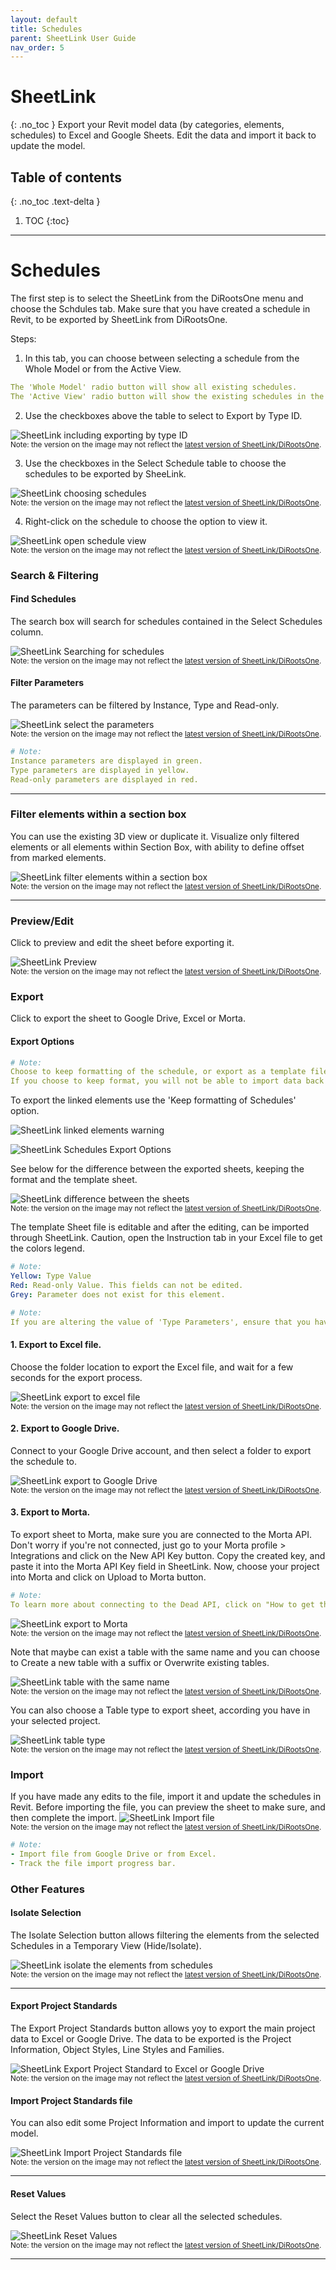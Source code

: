 ```yaml
---
layout: default
title: Schedules
parent: SheetLink User Guide
nav_order: 5
---
```


# SheetLink
{: .no_toc }
Export your Revit model data (by categories, elements, schedules) to Excel and Google Sheets. Edit the data and import it back to update the model.
## Table of contents
{: .no_toc .text-delta }

1. TOC
{:toc}

---

# Schedules

The first step is to select the SheetLink from the DiRootsOne menu and choose the Schdules tab.
Make sure that you have created a schedule in Revit, to be exported by SheetLink from DiRootsOne. 

Steps:

1. In this tab, you can choose between selecting a schedule from the Whole Model or from the Active View.

```yaml
The 'Whole Model' radio button will show all existing schedules.
The 'Active View' radio button will show the existing schedules in the current view.
```

2. Use the checkboxes above the table to select to Export by Type ID.

![SheetLink including exporting by type ID](../../../assets\images\SheetLink\SH-Sc-TypeID.png)  
<sub>Note: the version on the image may not reflect the [latest version of SheetLink/DiRootsOne](https://diroots.com/revit-plugins/dirootsone/).</sub>


3. Use the checkboxes in the Select Schedule table to choose the schedules to be exported by SheeLink.

![SheetLink choosing schedules](../../../assets\images\SheetLink\SH-Sc-SelectSchedule.gif)  
<sub>Note: the version on the image may not reflect the [latest version of SheetLink/DiRootsOne](https://diroots.com/revit-plugins/dirootsone/).</sub>

4. Right-click on the schedule to choose the option to view it.

![SheetLink open schedule view](../../../assets\images\SheetLink\SH-Sc-OpenSchedule.png)  
<sub>Note: the version on the image may not reflect the [latest version of SheetLink/DiRootsOne](https://diroots.com/revit-plugins/dirootsone/).</sub>


### Search & Filtering

#### Find Schedules

The search box will search for schedules contained in the Select Schedules column.

![SheetLink Searching for schedules](../../../assets\images\SheetLink\SH-Sc-SearchSchedule.gif)  
<sub>Note: the version on the image may not reflect the [latest version of SheetLink/DiRootsOne](https://diroots.com/revit-plugins/dirootsone/).</sub>


#### Filter Parameters 

The parameters can be filtered by Instance, Type and Read-only.
  
![SheetLink select the parameters](../../../assets\images\SheetLink\SH-Sc-Instance.gif)  
<sub>Note: the version on the image may not reflect the [latest version of SheetLink/DiRootsOne](https://diroots.com/revit-plugins/dirootsone/).</sub>

```yaml
# Note:  
Instance parameters are displayed in green.
Type parameters are displayed in yellow.
Read-only parameters are displayed in red.
```

---

### Filter elements within a section box

You can use the existing 3D view or duplicate it. Visualize only filtered elements or all elements within Section Box, with ability to define offset from marked elements.

![SheetLink filter elements within a section box](../../../assets\images\SheetLink\SH-Sc-bx.gif)  
<sub>Note: the version on the image may not reflect the [latest version of SheetLink/DiRootsOne](https://diroots.com/revit-plugins/dirootsone/).</sub>

---

### Preview/Edit

Click to preview and edit the sheet before exporting it.

![SheetLink Preview](../../../assets\images\SheetLink\SH-Sc-Preview.gif)  
<sub>Note: the version on the image may not reflect the [latest version of SheetLink/DiRootsOne](https://diroots.com/revit-plugins/dirootsone/).</sub>

### Export

Click to export the sheet to Google Drive, Excel or Morta.

#### Export Options

```yaml
# Note:  
Choose to keep formatting of the schedule, or export as a template file. 
If you choose to keep format, you will not be able to import data back to Revit.
```
To export the linked elements use the 'Keep formatting of Schedules' option.

![SheetLink linked elements warning](../../../assets\images\SheetLink\SL-Sc-Linked-Elements-Warning.png)  

![SheetLink Schedules Export Options](../../../assets\images\SheetLink\SL-Sc-Export-Options.png)  

See below for the difference between the exported sheets, keeping the format and the template sheet.

![SheetLink difference between the sheets](../../../assets\images\SheetLink\SH-Sc-Sheets.gif)  
<sub>Note: the version on the image may not reflect the [latest version of SheetLink/DiRootsOne](https://diroots.com/revit-plugins/dirootsone/).</sub>

The template Sheet file is editable and after the editing, can be imported through SheetLink.
Caution, open the Instruction tab in your Excel file to get the colors legend.  

```yaml
# Note:  
Yellow: Type Value
Red: Read-only Value. This fields can not be edited.
Grey: Parameter does not exist for this element.
```

```yaml
# Note:  
If you are altering the value of 'Type Parameters', ensure that you have the same value for all elements with the same 'Type ID'
```

#### 1. Export to Excel file.

Choose the folder location to export the Excel file, and wait for a few seconds for the export process.

![SheetLink export to excel file](../../../assets\images\SheetLink\SH-Sc-excel.gif)  
<sub>Note: the version on the image may not reflect the [latest version of SheetLink/DiRootsOne](https://diroots.com/revit-plugins/dirootsone/).</sub>

#### 2. Export to Google Drive.

Connect to your Google Drive account, and then select a folder to export the schedule to.

![SheetLink export to Google Drive](../../../assets\images\SheetLink\SH-Sc-googledrive.gif)  
<sub>Note: the version on the image may not reflect the [latest version of SheetLink/DiRootsOne](https://diroots.com/revit-plugins/dirootsone/).</sub>

#### 3. Export to Morta.

To export sheet to Morta, make sure you are connected to the Morta API. Don't worry if you're not connected, just go to your Morta profile > Integrations and click on the New API Key button. Copy the created key, and paste it into the Morta API Key field in SheetLink.
Now, choose your project into Morta and click on Upload to Morta button.

```yaml
# Note:  
To learn more about connecting to the Dead API, click on "How to get the API Key" link.
```

![SheetLink export to Morta](../../../assets\images\SheetLink\SH-Sc-Morta.gif)  
<sub>Note: the version on the image may not reflect the [latest version of SheetLink/DiRootsOne](https://diroots.com/revit-plugins/dirootsone/).</sub>

Note that maybe can exist a table with the same name and you can choose to Create a new table with a suffix or Overwrite existing tables.

![SheetLink table with the same name](../../../assets\images\SheetLink\SL-Sc-Name.png)  
<sub>Note: the version on the image may not reflect the [latest version of SheetLink/DiRootsOne](https://diroots.com/revit-plugins/dirootsone/).</sub>

You can also choose a Table type to export sheet, according you have in your selected project.

![SheetLink table type](../../../assets\images\SheetLink\SL-Sc-tabletype.png)  
<sub>Note: the version on the image may not reflect the [latest version of SheetLink/DiRootsOne](https://diroots.com/revit-plugins/dirootsone/).</sub>

### Import

If you have made any edits to the file, import it and update the schedules in Revit. Before importing the file, you can preview the sheet to make sure, and then complete the import.
![SheetLink Import file](../../../assets\images\SheetLink\SH-Sc-Import.png)  
<sub>Note: the version on the image may not reflect the [latest version of SheetLink/DiRootsOne](https://diroots.com/revit-plugins/dirootsone/).</sub>

```yaml
# Note:  
- Import file from Google Drive or from Excel.
- Track the file import progress bar.
```
### Other Features


#### Isolate Selection

The Isolate Selection button allows filtering the elements from the selected Schedules in a Temporary View (Hide/Isolate).

![SheetLink isolate the elements from schedules](../../../assets\images\SheetLink\SH-Sc-Isolate.gif)  
<sub>Note: the version on the image may not reflect the [latest version of SheetLink/DiRootsOne](https://diroots.com/revit-plugins/dirootsone/).</sub>

---

#### Export Project Standards

The Export Project Standards button allows yoy to export the main project data to Excel or Google Drive. The data to be exported is the Project Information, Object Styles, Line Styles and Families.

![SheetLink Export Project Standard to Excel or Google Drive](../../../assets\images\SheetLink\SH-Sc-ExportProject.gif)  
<sub>Note: the version on the image may not reflect the [latest version of SheetLink/DiRootsOne](https://diroots.com/revit-plugins/dirootsone/).</sub>

#### Import Project Standards file

You can also edit some Project Information and import to update the current model.

![SheetLink Import Project Standards file](../../../assets\images\SheetLink\SH-Sc-ImportProject.gif)  
<sub>Note: the version on the image may not reflect the [latest version of SheetLink/DiRootsOne](https://diroots.com/revit-plugins/dirootsone/).</sub>

---

#### Reset Values

Select the Reset Values button to clear all the selected schedules.

![SheetLink Reset Values](../../../assets\images\SheetLink\SH-Sc-ResetValues.png)  
<sub>Note: the version on the image may not reflect the [latest version of SheetLink/DiRootsOne](https://diroots.com/revit-plugins/dirootsone/).</sub>

---
